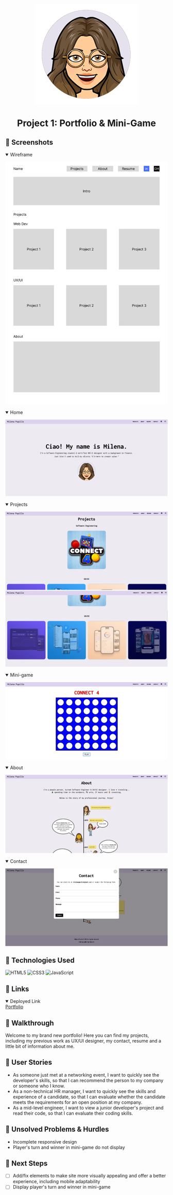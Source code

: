 <div id="description" align="center">

![Profile](favicon.png)
# Project 1: Portfolio & Mini-Game

</div>

## :art: Screenshots

<details open>
<summary>Wireframe</summary>

![Wireframe](portfolio-wireframe.png)
</details>

<details open>
<summary>Home</summary>

![Home](home.png)
</details>

<details open>
<summary>Projects</summary>

![Projects](projects-1.png)
![Projects](projects-2.png)
</details>

<details open>
<summary>Mini-game</summary>

![Game](game.png)
</details>

<details open>
<summary>About</summary>

![About](about-screenshot.png)
</details>

<details open>
<summary>Contact</summary>

![Contact](contact.png)
</details>



## :robot: Technologies Used

![HTML5](https://img.shields.io/badge/-HTML5-05122A?style=flat&logo=html5)  ![CSS3](https://img.shields.io/badge/-CSS-05122A?style=flat&logo=css3) ![JavaScript](https://img.shields.io/badge/-JavaScript-05122A?style=flat&logo=javascript)

## :link: Links

<details open>
<summary>Deployed Link</summary>
<a href="https://milenap11.github.io/portfolio/">Portfolio</a>
</details>

## :rocket: Walkthrough

Welcome to my brand new portfolio! Here you can find my projects, including my previous work as UX/UI designer, my contact, resume and a little bit of information about me. 

## :pencil: User Stories

- As someone just met at a networking event, I want to quickly see the developer's skills, so that I can recommend the person to my company or someone who I know. 
- As a non-technical HR manager, I want to quickly see the skills and experience of a candidate, so that I can evaluate whether the candidate meets the requirements for an open position at my company.
- As a mid-level engineer, I want to view a junior developer's project and read their code, so that I can evaluate their coding skills.


## :triangular_flag_on_post: Unsolved Problems & Hurdles

- Incomplete responsive design
- Player's turn and winner in mini-game do not display


## :dart: Next Steps

- [ ] Add/fix elements to make site more visually appealing and offer a better experience, including mobile adaptability 
- [ ] Display player's turn and winner in mini-game